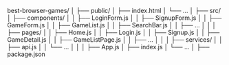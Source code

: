 best-browser-games/
│
├── public/
│   ├── index.html
│   └── ...
│
├── src/
│   ├── components/
│   │   ├── LoginForm.js
│   │   ├── SignupForm.js
│   │   ├── GameForm.js
│   │   ├── GameList.js
│   │   ├── SearchBar.js
│   │   ├── ...
│   │
│   ├── pages/
│   │   ├── Home.js
│   │   ├── Login.js
│   │   ├── Signup.js
│   │   ├── GameDetail.js
│   │   ├── GameListPage.js
│   │   ├── ...
│   │
│   ├── services/
│   │   ├── api.js
│   │   └── ...
│   │
│   ├── App.js
│   ├── index.js
│   └── ...
│
├── package.json